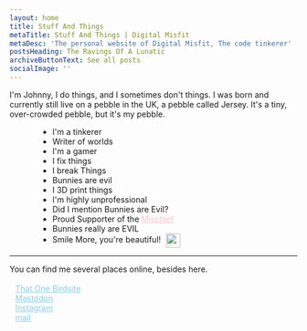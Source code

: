 ```yaml
---
layout: home
title: Stuff And Things
metaTitle: Stuff And Things | Digital Misfit
metaDesc: 'The personal website of Digital Misfit, The code tinkerer'
postsHeading: The Ravings Of A Lunatic
archiveButtonText: See all posts
socialImage: ''
---
```

I'm Johnny, I do things, and I sometimes don't things. I was born and currently still live on a pebble in the UK, a pebble called Jersey. It's a tiny, over-crowded pebble, but it's my pebble.

<ul style="padding-left:75px;">
<li>I'm a tinkerer</li>
<li>Writer of worlds</li>
<li>I'm a gamer</li>
<li>I fix things</li>
<li>I break Things</li>
<li>Bunnies are evil</li>
<li>I 3D print things</li>
<li>I'm highly unprofessional</li>
<li>Did I mention Bunnies are Evil?</li>
<li>Proud Supporter of the <a href="https://www.youtube.com/channel/UCU3gwpclVZSYofj616OQKLQ/" style="color: pink;">Mischief</a></li>
<li>Bunnies really are EVIL</li>
<li>Smile More, you're beautiful! <img src="/images/smile.png" height="25" style="padding-left:5px; vertical-align:middle; "></li>
</ul>
<hr/>
  
You can find me several places online, besides here.<br>
<br><i class="fab fa-twitter-square" style="padding-right: 10px; color: #666666;"></i>
<a href="https://twitter.com/DigitalxMisfit/" style="color: skyblue;">That One Birdsite</a><br>
<i class="fab fa-mastodon" style="padding-right: 10px; color: #666666;"></i>
<a href="https://mastodon.technology/@DigitalMisfit" style="color: skyblue;">Mastodon</a><br>
<i class="fab fa-instagram" style="padding-right: 10px; color: #666666;"></i>
<a href="https://www.instagram.com/the.digital.misfit/" style="color: skyblue;">Instagram</a> <br>
<i class="fas fa-at" style="padding-right: 10px; color: #666666;"></i><a href="mailto:johnny@digitalmisfit.uk" style="color: skyblue;" rel="me">mail</a><br>
